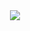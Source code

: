 <div align="center"><img src="https://readme-typing-svg.herokuapp.com?color=00A6A6&size=25&center=true&vCenter=true&width=450&height=30&lines=Fork+it,+clone+it,+set+it+up+and;Let's+get+started!"/>
</div>
